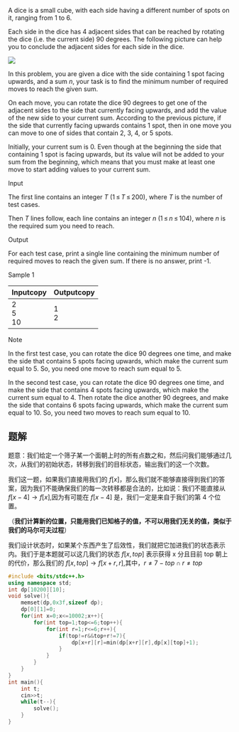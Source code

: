 A dice is a small cube, with each side having a different number of spots on it, ranging from 1 to 6.

Each side in the dice has 4 adjacent sides that can be reached by rotating the dice (i.e. the current side) 90 degrees. The following picture can help you to conclude the adjacent sides for each side in the dice.

![](https://vj.csgrandeur.cn/4e06d3150d85acdddaf4d25db79131bb?v=1698254572)

In this problem, you are given a dice with the side containing 1 spot facing upwards, and a sum _n_, your task is to find the minimum number of required moves to reach the given sum.

On each move, you can rotate the dice 90 degrees to get one of the adjacent sides to the side that currently facing upwards, and add the value of the new side to your current sum. According to the previous picture, if the side that currently facing upwards contains 1 spot, then in one move you can move to one of sides that contain 2, 3, 4, or 5 spots.

Initially, your current sum is 0. Even though at the beginning the side that containing 1 spot is facing upwards, but its value will not be added to your sum from the beginning, which means that you must make at least one move to start adding values to your current sum.

Input

The first line contains an integer _T_ (1 ≤ _T_ ≤ 200), where _T_ is the number of test cases.

Then _T_ lines follow, each line contains an integer _n_ (1 ≤ _n_ ≤ 104), where _n_ is the required sum you need to reach.

Output

For each test case, print a single line containing the minimum number of required moves to reach the given sum. If there is no answer, print -1.

Sample 1

|Inputcopy|Outputcopy|
|---|---|
|2<br>5<br>10|1<br>2|

Note

In the first test case, you can rotate the dice 90 degrees one time, and make the side that contains 5 spots facing upwards, which make the current sum equal to 5. So, you need one move to reach sum equal to 5.

In the second test case, you can rotate the dice 90 degrees one time, and make the side that contains 4 spots facing upwards, which make the current sum equal to 4. Then rotate the dice another 90 degrees, and make the side that contains 6 spots facing upwards, which make the current sum equal to 10. So, you need two moves to reach sum equal to 10.

## 题解
题意：我们给定一个筛子某一个面朝上时的所有点数之和，然后问我们能够通过几次，从我们的初始状态，转移到我们的目标状态，输出我们的这一个次数。

我们这一题，如果我们直接用我们的 $f[x]$，那么我们就不能够直接得到我们的答案，因为我们不能确保我们的每一次转移都是合法的，比如说：我们不能直接从 $f[x-4]\to f[x]$,因为有可能在 $f[x-4]$ 是，我们一定是来自于我们的第 4 个位置。

（**我们计算新的位置，只能用我们已知格子的值，不可以用我们无关的值，类似于我们的马尔可夫过程**）

我们设计状态时，如果某个东西产生了后效性，我们就把它加进我们的状态表示内。我们于是本题就可以这几我们的状态 $f[x,top]$ 表示获得 x 分且目前 top 朝上的代价，那么我们的 $f[x,top]\to f[x+r,r]$,其中，$r\neq 7-top\cap r\neq top$

```cpp
#include <bits/stdc++.h>
using namespace std;
int dp[10200][10];
void solve(){
	memset(dp,0x3f,sizeof dp);
	dp[0][1]=0;
	for(int x=0;x<=10002;x++){
		for(int top=1;top<=6;top++){
			for(int r=1;r<=6;r++){
				if(top!=r&&top+r!=7){
					dp[x+r][r]=min(dp[x+r][r],dp[x][top]+1);
				}
			}
		}
	}
} 
int main(){
	int t;
	cin>>t;
	while(t--){
		solve();
	}
}
```